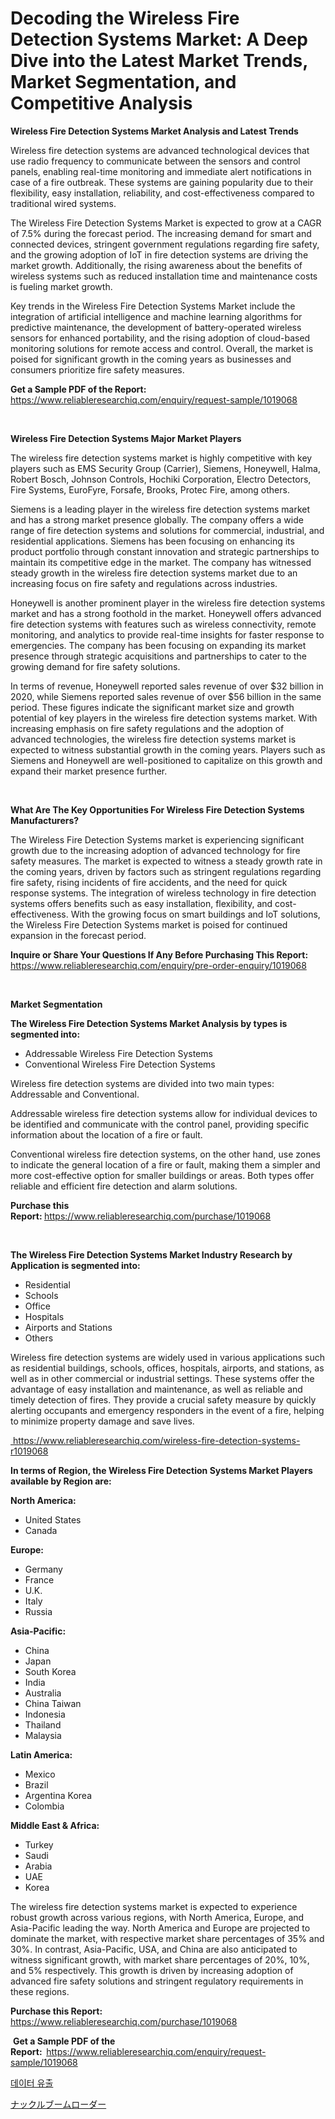 <p><h1>Decoding the Wireless Fire Detection Systems Market: A Deep Dive into the Latest Market Trends, Market Segmentation, and Competitive Analysis</h1></p><p><strong>Wireless Fire Detection Systems Market Analysis and Latest Trends</strong></p>
<p><p>Wireless fire detection systems are advanced technological devices that use radio frequency to communicate between the sensors and control panels, enabling real-time monitoring and immediate alert notifications in case of a fire outbreak. These systems are gaining popularity due to their flexibility, easy installation, reliability, and cost-effectiveness compared to traditional wired systems.</p><p>The Wireless Fire Detection Systems Market is expected to grow at a CAGR of 7.5% during the forecast period. The increasing demand for smart and connected devices, stringent government regulations regarding fire safety, and the growing adoption of IoT in fire detection systems are driving the market growth. Additionally, the rising awareness about the benefits of wireless systems such as reduced installation time and maintenance costs is fueling market growth.</p><p>Key trends in the Wireless Fire Detection Systems Market include the integration of artificial intelligence and machine learning algorithms for predictive maintenance, the development of battery-operated wireless sensors for enhanced portability, and the rising adoption of cloud-based monitoring solutions for remote access and control. Overall, the market is poised for significant growth in the coming years as businesses and consumers prioritize fire safety measures.</p></p>
<p><strong>Get a Sample PDF of the Report:&nbsp;</strong> <a href="https://www.reliableresearchiq.com/enquiry/request-sample/1019068">https://www.reliableresearchiq.com/enquiry/request-sample/1019068</a></p>
<p>&nbsp;</p>
<p><strong>Wireless Fire Detection Systems Major Market Players</strong></p>
<p><p>The wireless fire detection systems market is highly competitive with key players such as EMS Security Group (Carrier), Siemens, Honeywell, Halma, Robert Bosch, Johnson Controls, Hochiki Corporation, Electro Detectors, Fire Systems, EuroFyre, Forsafe, Brooks, Protec Fire, among others. </p><p>Siemens is a leading player in the wireless fire detection systems market and has a strong market presence globally. The company offers a wide range of fire detection systems and solutions for commercial, industrial, and residential applications. Siemens has been focusing on enhancing its product portfolio through constant innovation and strategic partnerships to maintain its competitive edge in the market. The company has witnessed steady growth in the wireless fire detection systems market due to an increasing focus on fire safety and regulations across industries.</p><p>Honeywell is another prominent player in the wireless fire detection systems market and has a strong foothold in the market. Honeywell offers advanced fire detection systems with features such as wireless connectivity, remote monitoring, and analytics to provide real-time insights for faster response to emergencies. The company has been focusing on expanding its market presence through strategic acquisitions and partnerships to cater to the growing demand for fire safety solutions.</p><p>In terms of revenue, Honeywell reported sales revenue of over $32 billion in 2020, while Siemens reported sales revenue of over $56 billion in the same period. These figures indicate the significant market size and growth potential of key players in the wireless fire detection systems market. With increasing emphasis on fire safety regulations and the adoption of advanced technologies, the wireless fire detection systems market is expected to witness substantial growth in the coming years. Players such as Siemens and Honeywell are well-positioned to capitalize on this growth and expand their market presence further.</p></p>
<p>&nbsp;</p>
<p><strong>What Are The Key Opportunities For Wireless Fire Detection Systems Manufacturers?</strong></p>
<p><p>The Wireless Fire Detection Systems market is experiencing significant growth due to the increasing adoption of advanced technology for fire safety measures. The market is expected to witness a steady growth rate in the coming years, driven by factors such as stringent regulations regarding fire safety, rising incidents of fire accidents, and the need for quick response systems. The integration of wireless technology in fire detection systems offers benefits such as easy installation, flexibility, and cost-effectiveness. With the growing focus on smart buildings and IoT solutions, the Wireless Fire Detection Systems market is poised for continued expansion in the forecast period.</p></p>
<p><strong>Inquire or Share Your Questions If Any Before Purchasing This Report:</strong> <a href="https://www.reliableresearchiq.com/enquiry/pre-order-enquiry/1019068">https://www.reliableresearchiq.com/enquiry/pre-order-enquiry/1019068</a></p>
<p>&nbsp;</p>
<p><strong>Market Segmentation</strong></p>
<p><strong>The Wireless Fire Detection Systems Market Analysis by types is segmented into:</strong></p>
<p><ul><li>Addressable Wireless Fire Detection Systems</li><li>Conventional Wireless Fire Detection Systems</li></ul></p>
<p><p>Wireless fire detection systems are divided into two main types: Addressable and Conventional. </p><p>Addressable wireless fire detection systems allow for individual devices to be identified and communicate with the control panel, providing specific information about the location of a fire or fault. </p><p>Conventional wireless fire detection systems, on the other hand, use zones to indicate the general location of a fire or fault, making them a simpler and more cost-effective option for smaller buildings or areas. Both types offer reliable and efficient fire detection and alarm solutions.</p></p>
<p><strong>Purchase this Report:&nbsp;</strong><a href="https://www.reliableresearchiq.com/purchase/1019068">https://www.reliableresearchiq.com/purchase/1019068</a></p>
<p>&nbsp;</p>
<p><strong>The Wireless Fire Detection Systems Market Industry Research by Application is segmented into:</strong></p>
<p><ul><li>Residential</li><li>Schools</li><li>Office</li><li>Hospitals</li><li>Airports and Stations</li><li>Others</li></ul></p>
<p><p>Wireless fire detection systems are widely used in various applications such as residential buildings, schools, offices, hospitals, airports, and stations, as well as in other commercial or industrial settings. These systems offer the advantage of easy installation and maintenance, as well as reliable and timely detection of fires. They provide a crucial safety measure by quickly alerting occupants and emergency responders in the event of a fire, helping to minimize property damage and save lives.</p></p>
<p><a href="https://www.reliableresearchiq.com/wireless-fire-detection-systems-r1019068">&nbsp;https://www.reliableresearchiq.com/wireless-fire-detection-systems-r1019068</a></p>
<p><strong>In terms of Region, the Wireless Fire Detection Systems Market Players available by Region are:</strong></p>
<p>
    <p> <strong> North America: </strong>
        <ul>
            <li>United States</li>
            <li>Canada</li>
        </ul>
        </p> 
    <p> <strong> Europe: </strong>
        <ul>
            <li>Germany</li>
            <li>France</li>
            <li>U.K.</li>
            <li>Italy</li>
            <li>Russia</li>
        </ul>
        </p> 
    <p> <strong> Asia-Pacific: </strong>
        <ul>
            <li>China</li>
            <li>Japan</li>
            <li>South Korea</li>
            <li>India</li>
            <li>Australia</li>
            <li>China Taiwan</li>
            <li>Indonesia</li>
            <li>Thailand</li>
            <li>Malaysia</li>
        </ul>
        </p> 
    <p> <strong> Latin America: </strong>
        <ul>
            <li>Mexico</li>
            <li>Brazil</li>
            <li>Argentina Korea</li>
            <li>Colombia</li>
        </ul>
        </p> 
    <p> <strong> Middle East & Africa: </strong>
        <ul>
            <li>Turkey</li>
            <li>Saudi</li>
            <li>Arabia</li>
            <li>UAE</li>
            <li>Korea</li>
        </ul>
    </p>
    </p>
<p><p>The wireless fire detection systems market is expected to experience robust growth across various regions, with North America, Europe, and Asia-Pacific leading the way. North America and Europe are projected to dominate the market, with respective market share percentages of 35% and 30%. In contrast, Asia-Pacific, USA, and China are also anticipated to witness significant growth, with market share percentages of 20%, 10%, and 5% respectively. This growth is driven by increasing adoption of advanced fire safety solutions and stringent regulatory requirements in these regions.</p></p>
<p><strong>Purchase this Report: </strong><a href="https://www.reliableresearchiq.com/purchase/1019068">https://www.reliableresearchiq.com/purchase/1019068</a></p>
<p>&nbsp;<strong>Get a Sample PDF of the Report:&nbsp;&nbsp;</strong><a href="https://www.reliableresearchiq.com/enquiry/request-sample/1019068">https://www.reliableresearchiq.com/enquiry/request-sample/1019068</a></p>
<p><strong></strong></p>
<p><p><a href="https://github.com/vdhdwjyp90142/Market-Research-Report-List-3/blob/main/670996247445.md">데이터 유출</a></p><p><a href="https://github.com/sghwr779811674/Market-Research-Report-List-3/blob/main/881153936904.md">ナックルブームローダー</a></p></p>
